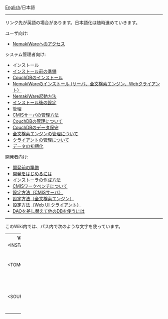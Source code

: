 [English](https://github.com/aegif/NemakiWare/wiki/Home)/日本語
***

リンク先が英語の場合があります。日本語化は随時進めていきます。

ユーザ向け:
* [NemakiWareへのアクセス](https://github.com/aegif/NemakiWare/wiki/NemakiWare%E3%81%B8%E3%81%AE%E6%8E%A5%E7%B6%9A)

システム管理者向け:
* インストール
 * [インストール前の準備](https://github.com/aegif/NemakiWare/wiki/%E3%82%A4%E3%83%B3%E3%82%B9%E3%83%88%E3%83%BC%E3%83%AB%E5%89%8D%E3%81%AE%E6%BA%96%E5%82%99)
 * [CouchDBのインストール](https://github.com/NemakiWare/NemakiWare/wiki/Install-CouchDB)
 * [NemakiWareのインストール (サーバ、全文検索エンジン、Webクライアント）](https://github.com/aegif/NemakiWare/wiki/NemakiWare%E3%81%AE%E3%82%A4%E3%83%B3%E3%82%B9%E3%83%88%E3%83%BC%E3%83%AB)
 * [NemakiWare起動方法](https://github.com/aegif/NemakiWare/wiki/NemakiWare%E8%B5%B7%E5%8B%95%E6%96%B9%E6%B3%95)
 * [インストール後の設定](https://github.com/aegif/NemakiWare/wiki/%E3%82%A4%E3%83%B3%E3%82%B9%E3%83%88%E3%83%BC%E3%83%AB%E5%BE%8C%E3%81%AE%E8%A8%AD%E5%AE%9A)
* 管理
 * [CMISサーバの管理方法](https://github.com/NemakiWare/NemakiWare/wiki/Administration-of-CMIS-server)
 * [CouchDBの管理について](https://github.com/NemakiWare/NemakiWare/wiki/Administration-of-CouchDB)
 * [CouchDBのデータ保守](https://github.com/NemakiWare/NemakiWare/wiki/Dump-or--load-with-CouchDB)
 * [全文検索エンジンの管理について](https://github.com/NemakiWare/NemakiWare/wiki/Administration-of-search-engine)
 * [クライアントの管理について](https://github.com/NemakiWare/NemakiWare/wiki/Administration-of-client)
 * [データの初期化](https://github.com/NemakiWare/NemakiWare/wiki/Data-initialization)

開発者向け:
* [開発前の準備](https://github.com/NemakiWare/NemakiWare/wiki/Prerequisites-for-development)
* [開発をはじめるには](https://github.com/NemakiWare/NemakiWare/wiki/Start-development)
* [インストーラの作成方法](https://github.com/NemakiWare/NemakiWare/wiki/Generate-an-installer)
* [CMISワークベンチについて](https://github.com/NemakiWare/NemakiWare/wiki/CMIS-Workbench%28Simple-client%29)
* [設定方法（CMISサーバ）](https://github.com/NemakiWare/NemakiWare/wiki/Configuration%28CMIS-server%29)
* [設定方法（全文検索エンジン）](https://github.com/NemakiWare/NemakiWare/wiki/Configuration%28search-engine%29)
* [設定方法（Web UI クライアント）](https://github.com/NemakiWare/NemakiWare/wiki/Configuration%28Client%29)
* [DAOを差し替えて他のDBを使うには](https://github.com/aegif/NemakiWare/wiki/Note-on-writing-another-DAO)

---
このWiki内では、パス内で次のような文字を使っています。

<table style="width:10%; border:0; font-size:1em;">
<tr><th>Variable</th><th>Description</th></tr>
<tr><td>&lt;INSTALL_PATH&gt;</td><td>インストーラのパス</td></tr>
<tr><td>&lt;TOMCAT_PATH&gt;</td><td>TOOMCATのインストールパス<br/> <br/>&lt;INSTALL_PATH&gt;/apache-tomcat-8.x.xx/ と同じ</td></tr>
<tr><td>&lt;SOURCE_PATH&gt;</td><td>ソースコードのルートパス。<br/>GitHubからクローンした場合は、NemakiWareフォルダの直下になります。</td></tr>
</table>